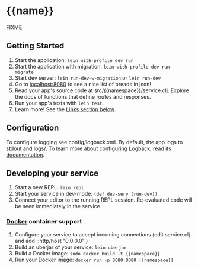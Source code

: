 # {{name}}

FIXME

## Getting Started

1. Start the application: `lein with-profile dev run`
2. Start the application with migration: `lein with-profile dev run --migrate`
3. Start dev server: `lein run-dev-w-migration` or `lein run-dev`
4. Go to [localhost:8080](http://localhost:8080/breads) to see a nice list of breads in json!
5. Read your app's source code at src/{{namespace}}/service.clj. Explore the docs of functions
   that define routes and responses.
6. Run your app's tests with `lein test`.
7. Learn more! See the [Links section below](#links).


## Configuration

To configure logging see config/logback.xml. By default, the app logs to stdout and logs/.
To learn more about configuring Logback, read its [documentation](http://logback.qos.ch/documentation.html).


## Developing your service

1. Start a new REPL: `lein repl`
2. Start your service in dev-mode: `(def dev-serv (run-dev))`
3. Connect your editor to the running REPL session.
   Re-evaluated code will be seen immediately in the service.

### [Docker](https://www.docker.com/) container support

1. Configure your service to accept incoming connections (edit service.clj and add  ::http/host "0.0.0.0" )
2. Build an uberjar of your service: `lein uberjar`
3. Build a Docker image: `sudo docker build -t {{namespace}} .`
4. Run your Docker image: `docker run -p 8080:8080 {{namespace}}`
